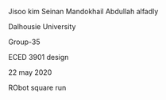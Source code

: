 Jisoo kim
Seinan Mandokhail
Abdullah alfadly

Dalhousie University 

Group-35

ECED 3901 design

22 may 2020

RObot square run

